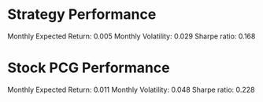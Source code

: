 # Strategy Performance
Monthly Expected Return: 0.005
Monthly Volatility: 0.029
Sharpe ratio: 0.168
# Stock PCG Performance
Monthly Expected Return: 0.011
Monthly Volatility: 0.048
Sharpe ratio: 0.228
